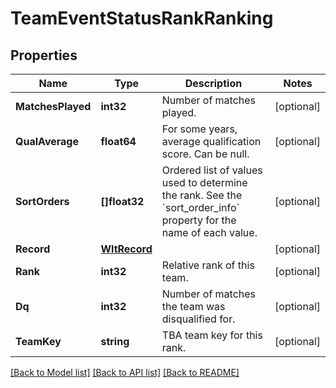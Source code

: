 # TeamEventStatusRankRanking

## Properties

Name | Type | Description | Notes
------------ | ------------- | ------------- | -------------
**MatchesPlayed** | **int32** | Number of matches played. | [optional] 
**QualAverage** | **float64** | For some years, average qualification score. Can be null. | [optional] 
**SortOrders** | **[]float32** | Ordered list of values used to determine the rank. See the &#x60;sort_order_info&#x60; property for the name of each value. | [optional] 
**Record** | [**WltRecord**](WLT_Record.md) |  | [optional] 
**Rank** | **int32** | Relative rank of this team. | [optional] 
**Dq** | **int32** | Number of matches the team was disqualified for. | [optional] 
**TeamKey** | **string** | TBA team key for this rank. | [optional] 

[[Back to Model list]](../README.md#documentation-for-models) [[Back to API list]](../README.md#documentation-for-api-endpoints) [[Back to README]](../README.md)


